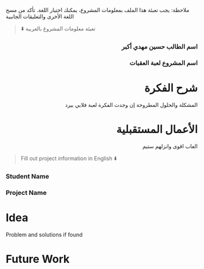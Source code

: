 
ملاحظة: يجب تعبئة هذا الملف بمعلومات المشروع، يمكنك اختيار اللغة. تأكد من مسح اللغة الأخرى والتعليقات الجانبية 
> ⬇️ تعبئة معلومات المشروع بالعربية  

<div dir="rtl">
  
### اسم الطالب   حسين مهدي أكبر


### اسم المشروع لعبة العقبات



# شرح الفكرة
المشكلة والحلول المطروحة إن وجدت
الفكرة لعبة فلابي بيرد


# الأعمال المستقبلية

العاب اقوى وانزلهم ستيم


</div>

> Fill out project information in English ⬇️
### Student Name


### Project Name

# Idea
Problem and solutions if found 


# Future Work 


